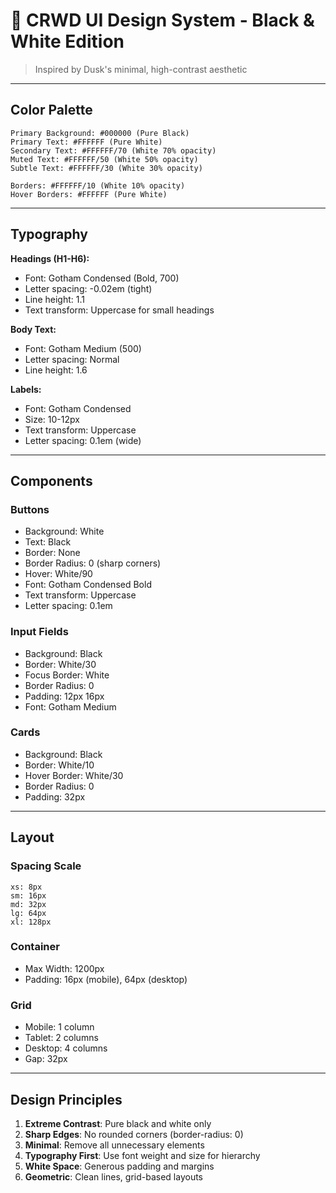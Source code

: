 # 🎨 CRWD UI Design System - Black & White Edition

> Inspired by Dusk's minimal, high-contrast aesthetic

---

## Color Palette

```
Primary Background: #000000 (Pure Black)
Primary Text: #FFFFFF (Pure White)
Secondary Text: #FFFFFF/70 (White 70% opacity)
Muted Text: #FFFFFF/50 (White 50% opacity)
Subtle Text: #FFFFFF/30 (White 30% opacity)

Borders: #FFFFFF/10 (White 10% opacity)
Hover Borders: #FFFFFF (Pure White)
```

---

## Typography

**Headings (H1-H6):**
- Font: Gotham Condensed (Bold, 700)
- Letter spacing: -0.02em (tight)
- Line height: 1.1
- Text transform: Uppercase for small headings

**Body Text:**
- Font: Gotham Medium (500)
- Letter spacing: Normal
- Line height: 1.6

**Labels:**
- Font: Gotham Condensed
- Size: 10-12px
- Text transform: Uppercase
- Letter spacing: 0.1em (wide)

---

## Components

### Buttons
- Background: White
- Text: Black
- Border: None
- Border Radius: 0 (sharp corners)
- Hover: White/90
- Font: Gotham Condensed Bold
- Text transform: Uppercase
- Letter spacing: 0.1em

### Input Fields
- Background: Black
- Border: White/30
- Focus Border: White
- Border Radius: 0
- Padding: 12px 16px
- Font: Gotham Medium

### Cards
- Background: Black
- Border: White/10
- Hover Border: White/30
- Border Radius: 0
- Padding: 32px

---

## Layout

### Spacing Scale
```
xs: 8px
sm: 16px
md: 32px
lg: 64px
xl: 128px
```

### Container
- Max Width: 1200px
- Padding: 16px (mobile), 64px (desktop)

### Grid
- Mobile: 1 column
- Tablet: 2 columns
- Desktop: 4 columns
- Gap: 32px

---

## Design Principles

1. **Extreme Contrast**: Pure black and white only
2. **Sharp Edges**: No rounded corners (border-radius: 0)
3. **Minimal**: Remove all unnecessary elements
4. **Typography First**: Use font weight and size for hierarchy
5. **White Space**: Generous padding and margins
6. **Geometric**: Clean lines, grid-based layouts









